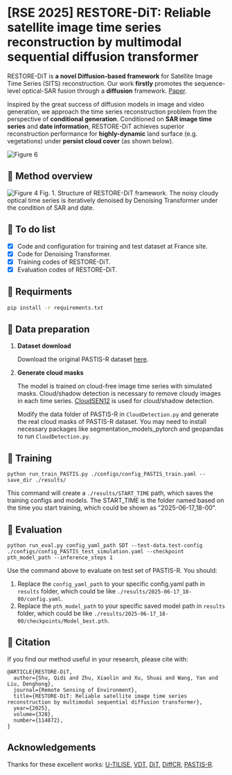# [RSE 2025] RESTORE-DiT: Reliable satellite image time series reconstruction by multimodal sequential diffusion transformer

RESTORE-DiT is **a novel Diffusion-based framework** for Satellite Image Time Series (SITS) reconstruction. Our work **firstly** promotes the sequence-level optical-SAR fusion through a **diffusion** framework. [Paper](https://www.sciencedirect.com/science/article/pii/S0034425725002767).

Inspired by the great success of diffusion models in image and video generation, we approach the time series reconstruction problem from the perspective of **conditional generation**. Conditioned on **SAR image time series** and **date information**, RESTORE-DiT achieves superior reconstruction performance for **highly-dynamic** land surface (e.g. vegetations) under **persist cloud cover** (as shown below).

![Figure 6](https://github.com/user-attachments/assets/7a4e4363-8f6b-44e2-b8f7-0e8f129d4736)


## :speech_balloon: Method overview

![Figure 4](https://github.com/user-attachments/assets/bec7e831-037b-49ac-9c5d-702bdd5bf229)
Fig. 1. Structure of RESTORE-DiT framework. The noisy cloudy optical time series is iteratively denoised by Denoising Transformer under the condition of SAR and date.


## :speech_balloon: To do list
- [x] Code and configuration for training and test dataset at France site.
- [x] Code for Denoising Transformer.
- [x] Training codes of RESTORE-DiT.
- [x] Evaluation codes of RESTORE-DiT.

## :speech_balloon: Requirments
```bash
pip install -r requirements.txt
```




## :speech_balloon: Data preparation

1. **Dataset download**

    Download the original PASTIS-R dataset [here](https://zenodo.org/records/5735646).

2. **Generate cloud masks**

   The model is trained on cloud-free image time series with simulated masks. Cloud/shadow detection is necessary to remove cloudy images in each time series. [CloudSEN12](https://github.com/cloudsen12) is used for cloud/shadow detection.

   Modify the data folder of PASTIS-R in `CloudDetection.py` and generate the real cloud masks of PASTIS-R dataset. You may need to install necessary packages like segmentation_models_pytorch and geopandas to run `CloudDetection.py`.

## :speech_balloon: Training

    python run_train_PASTIS.py ./configs/config_PASTIS_train.yaml --save_dir ./results/

    
This command will create a `./results/START_TIME` path, which saves the training configs and models. The START_TIME is the folder named based on the time you start training, which could be shown as "2025-06-17_18-00".

## :speech_balloon: Evaluation

    python run_eval.py config_yaml_path SDT --test-data.test-config ./configs/config_PASTIS_test_simulation.yaml --checkpoint pth_model_path --inference_steps 1

Use the command above to evaluate on test set of PASTIS-R. You should:
1. Replace the `config_yaml_path` to your specific config.yaml path in `results` folder, which could be like `./results/2025-06-17_18-00/config.yaml`. 
2. Replace the `pth_model_path` to your specific saved model path in `results` folder, which could be like `./results/2025-06-17_18-00/checkpoints/Model_best.pth`.


## :speech_balloon: Citation 

If you find our method useful in your research, please cite with:

```
@ARTICLE{RESTORE-DiT,
  author={Shu, Qidi and Zhu, Xiaolin and Xu, Shuai and Wang, Yan and Liu, Denghong},
  journal={Remote Sensing of Environment}, 
  title={RESTORE-DiT: Reliable satellite image time series reconstruction by multimodal sequential diffusion transformer}, 
  year={2025},
  volume={328},
  number={114872},
}
```


## Acknowledgements

Thanks for these excellent works: [U-TILISE](https://github.com/prs-eth/U-TILISE), [VDT](https://github.com/RERV/VDT), [DiT](https://github.com/facebookresearch/DiT), [DiffCR](https://github.com/XavierJiezou/DiffCR), [PASTIS-R](https://github.com/VSainteuf/pastis-benchmark).

